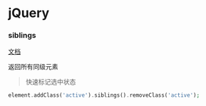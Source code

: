 # jQuery

### siblings

[文档](https://api.jquery.com/siblings/#siblings-selector)

返回所有同级元素

> 快速标记选中状态

```php
element.addClass('active').siblings().removeClass('active');
```

